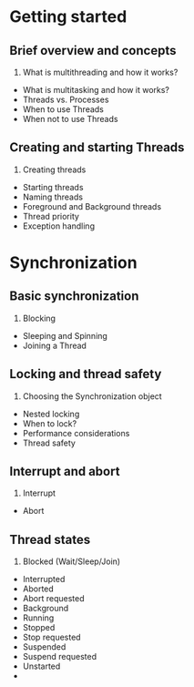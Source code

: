 # Getting started

## Brief overview and concepts

  1. What is multithreading and how it works?
  - What is multitasking and how it works?
  - Threads vs. Processes
  - When to use Threads
  - When not to use Threads

## Creating and starting Threads
  1. Creating threads
  - Starting threads
  - Naming threads
  - Foreground and Background threads
  - Thread priority
  - Exception handling

# Synchronization

## Basic synchronization

  1. Blocking
  - Sleeping and Spinning
  - Joining a Thread

## Locking and thread safety

  1. Choosing the Synchronization object
  - Nested locking
  - When to lock?
  - Performance considerations
  - Thread safety

## Interrupt and abort

  1. Interrupt
  - Abort

## Thread states

  1. Blocked (Wait/Sleep/Join)
  - Interrupted
  - Aborted
  - Abort requested
  - Background
  - Running
  - Stopped
  - Stop requested
  - Suspended
  - Suspend requested
  - Unstarted
  -



#

#

#

#

#
